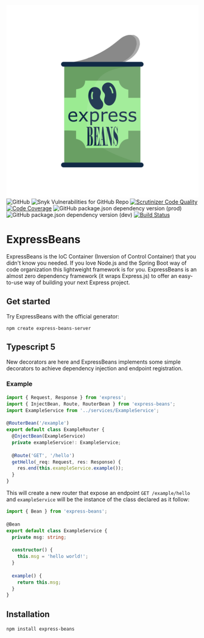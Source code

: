 ![logo.svg](assets%2Flogo.svg)
![GitHub](https://img.shields.io/github/license/spaghiajoeojo/express-beans)
![Snyk Vulnerabilities for GitHub Repo](https://img.shields.io/snyk/vulnerabilities/github/spaghiajoeojo/express-beans)
[![Scrutinizer Code Quality](https://scrutinizer-ci.com/g/spaghiajoeojo/express-beans/badges/quality-score.png?b=main)](https://scrutinizer-ci.com/g/spaghiajoeojo/express-beans/?branch=main)
[![Code Coverage](https://scrutinizer-ci.com/g/spaghiajoeojo/express-beans/badges/coverage.png?b=main)](https://scrutinizer-ci.com/g/spaghiajoeojo/express-beans/?branch=main)
![GitHub package.json dependency version (prod)](https://img.shields.io/github/package-json/dependency-version/spaghiajoeojo/express-beans/express)
![GitHub package.json dependency version (dev)](https://img.shields.io/github/package-json/dependency-version/spaghiajoeojo/express-beans/dev/typescript)
[![Build Status](https://scrutinizer-ci.com/g/spaghiajoeojo/express-beans/badges/build.png?b=main)](https://scrutinizer-ci.com/g/spaghiajoeojo/express-beans/build-status/main)

# ExpressBeans
ExpressBeans is the IoC Container (Inversion of Control Container) that you didn't know you needed.
If you love Node.js and the Spring Boot way of code organization this lightweight framework is for you.
ExpressBeans is an almost zero dependency framework (it wraps Express.js) to offer an easy-to-use way of building your next Express project.

## Get started
Try ExpressBeans with the official generator:
```console
npm create express-beans-server
```

## Typescript 5
New decorators are here and ExpressBeans implements some simple decorators to achieve dependency injection and endpoint registration.

### Example

```ts
import { Request, Response } from 'express';
import { InjectBean, Route, RouterBean } from 'express-beans';
import ExampleService from '../services/ExampleService';

@RouterBean('/example')
export default class ExampleRouter {
  @InjectBean(ExampleService)
  private exampleService!: ExampleService;

  @Route('GET', '/hello')
  getHello(_req: Request, res: Response) {
    res.end(this.exampleService.example());
  }
}
```
This will create a new router that expose an endpoint `GET /example/hello` and
`exampleService` will be the instance of the class declared as it follow:
```ts
import { Bean } from 'express-beans';

@Bean
export default class ExampleService {
  private msg: string;

  constructor() {
    this.msg = 'hello world!';
  }

  example() {
    return this.msg;
  }
}
```
## Installation

```console
npm install express-beans
```
